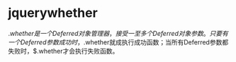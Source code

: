 jquerywhether
=============
$.whether是一个Deferred对象管理器，接受一至多个Deferred对象参数。只要有一个Deferred参数成功时，$.whether就成执行成功函数；当所有Deferred参数都失败时，$.whether才会执行失败函数。
